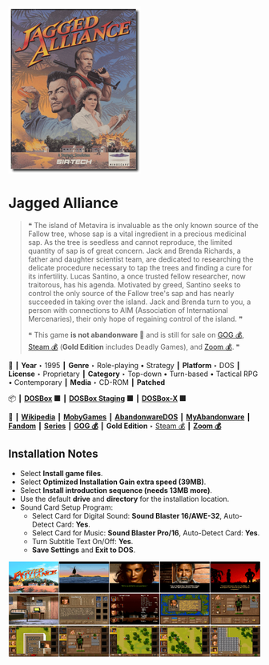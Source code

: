 ![](Thumbnail.png "application-thumbnail")

# Jagged Alliance

> ❝ The island of Metavira is invaluable as the only known source of the Fallow tree, whose sap is a vital ingredient in a precious medicinal sap. As the tree is seedless and cannot reproduce, the limited quantity of sap is of great concern. Jack and Brenda Richards, a father and daughter scientist team, are dedicated to researching the delicate procedure necessary to tap the trees and finding a cure for its infertility. Lucas Santino, a once trusted fellow researcher, now traitorous, has his agenda. Motivated by greed, Santino seeks to control the only source of the Fallow tree's sap and has nearly succeeded in taking over the island. Jack and Brenda turn to you, a person with connections to AIM (Association of International Mercenaries), their only hope of regaining control of the island. ❞
>
> ❝ This game **is not abandonware 🚫** and is still for sale on [GOG 💰](https://www.gog.com/en/game/jagged_alliance), [Steam 💰](https://store.steampowered.com/app/283270/Jagged_Alliance_1_Gold_Edition/) (**Gold Edition** includes Deadly Games), and [Zoom 💰](https://www.zoom-platform.com/product/jagged-alliance). ❞
>

📌 ┃ **Year** ‣ 1995 ┃ **Genre** ‣ Role-playing • Strategy ┃ **Platform** ‣ DOS ┃ **License** ‣ Proprietary ┃ **Category** ‣ Top-down • Turn-based • Tactical RPG • Contemporary ┃ **Media** ‣ CD-ROM ┃ **Patched** 

📦 ┃ **[DOSBox](https://www.dosbox.com/) 🟩** ┃ **[DOSBox Staging](https://dosbox-staging.github.io/) 🟩** ┃ **[DOSBox-X](https://dosbox-x.com/) 🟩** 

📎 ┃ **[Wikipedia](https://en.wikipedia.org/wiki/Jagged_Alliance)** ┃ **[MobyGames](https://www.mobygames.com/game/1038/jagged-alliance/)** ┃ **[AbandonwareDOS](https://www.abandonwaredos.com/abandonware-game.php?abandonware=Jagged+Alliance&gid=2213)** ┃ **[MyAbandonware](https://www.myabandonware.com/game/jagged-alliance-33e)** ┃ **[Fandom](https://jaggedalliance.fandom.com/wiki/Jagged_Alliance)** ┃ **[Series](https://en.wikipedia.org/wiki/Jagged_Alliance_(series))** ┃ **[GOG 💰](https://www.gog.com/en/game/jagged_alliance)** ┃ **Gold Edition** ‣ [Steam 💰](https://store.steampowered.com/app/283270/Jagged_Alliance_1_Gold_Edition/) ┃ **[Zoom 💰](https://www.zoom-platform.com/product/jagged-alliance)** 

## Installation Notes
- Select **Install game files**.
- Select **Optimized Installation Gain extra speed (39MB)**.
- Select **Install introduction sequence (needs 13MB more)**.
- Use the default **drive** and **directory** for the installation location.
- Sound Card Setup Program:
  - Select Card for Digital Sound: **Sound Blaster 16/AWE-32**, Auto-Detect Card: **Yes**.
  - Select Card for Music: **Sound Blaster Pro/16**, Auto-Detect Card: **Yes**.
  - Turn Subtitle Text On/Off: **Yes**.
  - **Save Settings** and **Exit to DOS**.

![](Montage.png "Jagged Alliance")


